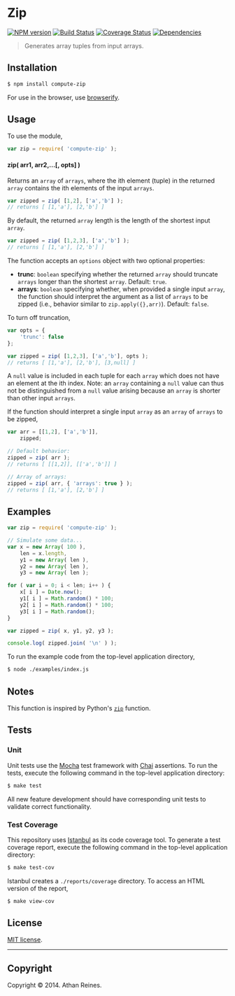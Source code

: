 Zip
===
[![NPM version][npm-image]][npm-url] [![Build Status][travis-image]][travis-url] [![Coverage Status][coveralls-image]][coveralls-url] [![Dependencies][dependencies-image]][dependencies-url]

> Generates array tuples from input arrays.


## Installation

``` bash
$ npm install compute-zip
```

For use in the browser, use [browserify](https://github.com/substack/node-browserify).


## Usage

To use the module,

``` javascript
var zip = require( 'compute-zip' );
```

#### zip( arr1, arr2,...[, opts] )

Returns an `array` of `arrays`, where the ith element (tuple) in the returned `array` contains the ith elements of the input `arrays`.

``` javascript
var zipped = zip( [1,2], ['a','b'] );
// returns [ [1,'a'], [2,'b'] ]
```

By default, the returned `array` length is the length of the shortest input `array`.

``` javascript
var zipped = zip( [1,2,3], ['a','b'] );
// returns [ [1,'a'], [2,'b'] ]
```

The function accepts an `options` object with two optional properties:

*	__trunc__: `boolean` specifying whether the returned `array` should truncate `arrays` longer than the shortest `array`. Default: `true`.
*	__arrays__: `boolean` specifying whether, when provided a single input `array`, the function should interpret the argument as a list of `arrays` to be zipped (i.e., behavior similar to `zip.apply({},arr)`). Default: `false`.

To turn off truncation,

``` javascript
var opts = {
	'trunc': false	
};

var zipped = zip( [1,2,3], ['a','b'], opts );
// returns [ [1,'a'], [2,'b'], [3,null] ]
```

A `null` value is included in each tuple for each `array` which does not have an element at the ith index. Note: an `array` containing a `null` value can thus not be distinguished from a `null` value arising because an `array` is shorter than other input `arrays`.

If the function should interpret a single input `array` as an `array` of `arrays` to be zipped,

``` javascript
var arr = [[1,2], ['a','b']],
	zipped;

// Default behavior:
zipped = zip( arr );
// returns [ [[1,2]], [['a','b']] ]

// Array of arrays:
zipped = zip( arr, { 'arrays': true } );
// returns [ [1,'a'], [2,'b'] ]
```


## Examples

``` javascript
var zip = require( 'compute-zip' );

// Simulate some data...
var x = new Array( 100 ),
	len = x.length,
	y1 = new Array( len ),
	y2 = new Array( len ),
	y3 = new Array( len );

for ( var i = 0; i < len; i++ ) {
	x[ i ] = Date.now();
	y1[ i ] = Math.random() * 100;
	y2[ i ] = Math.random() * 100;
	y3[ i ] = Math.random();
}

var zipped = zip( x, y1, y2, y3 );

console.log( zipped.join( '\n' ) );
```

To run the example code from the top-level application directory,

``` bash
$ node ./examples/index.js
```


## Notes

This function is inspired by Python's [`zip`](https://docs.python.org/3.3/library/functions.html#zip) function.


## Tests

### Unit

Unit tests use the [Mocha](http://visionmedia.github.io/mocha) test framework with [Chai](http://chaijs.com) assertions. To run the tests, execute the following command in the top-level application directory:

``` bash
$ make test
```

All new feature development should have corresponding unit tests to validate correct functionality.


### Test Coverage

This repository uses [Istanbul](https://github.com/gotwarlost/istanbul) as its code coverage tool. To generate a test coverage report, execute the following command in the top-level application directory:

``` bash
$ make test-cov
```

Istanbul creates a `./reports/coverage` directory. To access an HTML version of the report,

``` bash
$ make view-cov
```


## License

[MIT license](http://opensource.org/licenses/MIT). 


---
## Copyright

Copyright &copy; 2014. Athan Reines.


[npm-image]: http://img.shields.io/npm/v/compute-zip.svg
[npm-url]: https://npmjs.org/package/compute-zip

[travis-image]: http://img.shields.io/travis/compute-io/zip/master.svg
[travis-url]: https://travis-ci.org/compute-io/zip

[coveralls-image]: https://img.shields.io/coveralls/compute-io/zip/master.svg
[coveralls-url]: https://coveralls.io/r/compute-io/zip?branch=master

[dependencies-image]: http://img.shields.io/david/compute-io/zip.svg
[dependencies-url]: https://david-dm.org/compute-io/zip

[dev-dependencies-image]: http://img.shields.io/david/dev/compute-io/zip.svg
[dev-dependencies-url]: https://david-dm.org/dev/compute-io/zip

[github-issues-image]: http://img.shields.io/github/issues/compute-io/zip.svg
[github-issues-url]: https://github.com/compute-io/zip/issues
